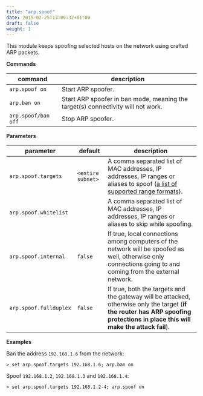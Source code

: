 ```yaml
---
title: "arp.spoof"
date: 2019-02-25T13:00:32+01:00
draft: false
weight: 1
---
```


This module keeps spoofing selected hosts on the network using crafted ARP packets.

**Commands**

| command | description |
|---------|-------------|
| `arp.spoof on` | Start ARP spoofer. |
| `arp.ban on` | Start ARP spoofer in ban mode, meaning the target(s) connectivity will not work. |
| `arp.spoof/ban off` | Stop ARP spoofer. |


**Parameters**

| parameter | default | description |
|-----------|---------|-------------|
| `arp.spoof.targets` | `<entire subnet>` | A comma separated list of MAC addresses, IP addresses, IP ranges or aliases to spoof ([a list of supported range formats](https://github.com/malfunkt/iprange)). | 
| `arp.spoof.whitelist` |  | A comma separated list of MAC addresses, IP addresses, IP ranges or aliases to skip while spoofing. | 
| `arp.spoof.internal` | `false` | If true, local connections among computers of the network will be spoofed as well, otherwise only connections going to and coming from the external network. |
| `arp.spoof.fullduplex` | `false` | If true, both the targets and the gateway will be attacked, otherwise only the target (**if the router has ARP spoofing protections in place this will make the attack fail**). |

**Examples**

Ban the address `192.168.1.6` from the network:

    > set arp.spoof.targets 192.168.1.6; arp.ban on

Spoof `192.168.1.2`, `192.168.1.3` and `192.168.1.4`:

    > set arp.spoof.targets 192.168.1.2-4; arp.spoof on
